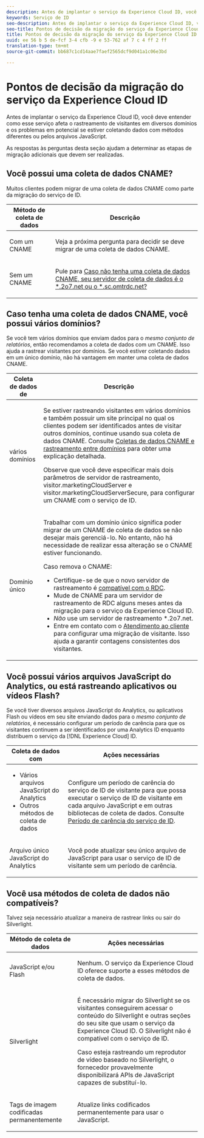```yaml
---
description: Antes de implantar o serviço da Experience Cloud ID, você deve entender como esse serviço afeta o rastreamento de visitantes em diversos domínios e os problemas em potencial se estiver coletando dados com métodos diferentes ou pelos arquivos JavaScript.
keywords: Serviço de ID
seo-description: Antes de implantar o serviço da Experience Cloud ID, você deve entender como esse serviço afeta o rastreamento de visitantes em diversos domínios e os problemas em potencial se estiver coletando dados com métodos diferentes ou pelos arquivos JavaScript.
seo-title: Pontos de decisão da migração do serviço da Experience Cloud ID
title: Pontos de decisão da migração do serviço da Experience Cloud ID
uuid: ee 56 b 5 de-fcf 3-4 cfb -9 e 53-762 af 7 c 4 ff 2 ff
translation-type: tm+mt
source-git-commit: bb687c1cd14aae7faef2565dcf9d041a1c06e3bd

---
```



# Pontos de decisão da migração do serviço da Experience Cloud ID

Antes de implantar o serviço da Experience Cloud ID, você deve entender como esse serviço afeta o rastreamento de visitantes em diversos domínios e os problemas em potencial se estiver coletando dados com métodos diferentes ou pelos arquivos JavaScript.

As respostas às perguntas desta seção ajudam a determinar as etapas de migração adicionais que devem ser realizadas.

## Você possui uma coleta de dados CNAME?

Muitos clientes podem migrar de uma coleta de dados CNAME como parte da migração do serviço de ID.

<table id="table_13F7C1E3D64D4F86B0149C9D3B54AADD"> 
 <thead> 
  <tr> 
   <th colname="col1" class="entry"> Método de coleta de dados </th> 
   <th colname="col2" class="entry"> Descrição </th> 
  </tr> 
 </thead>
 <tbody> 
  <tr> 
   <td colname="col1"> <p>Com um CNAME </p> </td> 
   <td colname="col2"> <p>Veja a próxima pergunta para decidir se deve migrar de uma coleta de dados CNAME. </p> </td> 
  </tr> 
  <tr> 
   <td colname="col1"> <p>Sem um CNAME </p> </td> 
   <td colname="col2"> <p>Pule para <a href="../../mcvid-reference/mcvid-analytics-reference/mcvid-migration-decisions.md#section-34dabde7780e4a339f134c0ca7768961" format="dita" scope="local">Caso não tenha uma coleta de dados CNAME, seu servidor de coleta de dados é o *.2o7.net ou o *.sc.omtrdc.net?</a> </p> </td> 
  </tr> 
 </tbody> 
</table>

## Caso tenha uma coleta de dados CNAME, você possui vários domínios?

Se você tem vários domínios que enviam dados para o *mesmo conjunto de relatórios*, então recomendamos a coleta de dados com um CNAME. Isso ajuda a rastrear visitantes por domínios. Se você estiver coletando dados em um único domínio, não há vantagem em manter uma coleta de dados CNAME.

<table id="table_D132BCA243E54657AEC930559343FDD3"> 
 <thead> 
  <tr> 
   <th colname="col1" class="entry"> Coleta de dados de </th> 
   <th colname="col2" class="entry"> Descrição </th> 
  </tr> 
 </thead>
 <tbody> 
  <tr> 
   <td colname="col1"> <p>vários domínios </p> </td> 
   <td colname="col2"> <p>Se estiver rastreando visitantes em vários domínios e também possuir um site principal no qual os clientes podem ser identificados antes de visitar outros domínios, continue usando sua coleta de dados CNAME. Consulte <a href="../../mcvid-reference/mcvid-analytics-reference/mcvid-cname.md#concept-4df91f8a30ad4ec7a01eb943d579cc9d" format="dita" scope="local">Coletas de dados CNAME e rastreamento entre domínios</a> para obter uma explicação detalhada. </p> <p>Observe que você deve especificar mais dois parâmetros de servidor de rastreamento, <span class="codeph">visitor.marketingCloudServer</span> e <span class="codeph">visitor.marketingCloudServerSecure</span>, para configurar um CNAME com o serviço de ID. </p> </td> 
  </tr> 
  <tr> 
   <td colname="col1"> <p>Domínio único </p> </td> 
   <td colname="col2"> <p>Trabalhar com um domínio único significa poder migrar de um CNAME de coleta de dados se não desejar mais gerenciá-lo. No entanto, não há necessidade de realizar essa alteração se o CNAME estiver funcionando. </p> <p>Caso remova o CNAME: </p> 
    <ul id="ul_12CDECEFC7BB41A18895B507CAA42315"> 
     <li id="li_32E2CD3E58454E20A642BADE507AE86E">Certifique-se de que o novo servidor de rastreamento é <a href="https://marketing.adobe.com/resources/help/en_US/whitepapers/rdc/" format="https" scope="external">compatível com o RDC</a>. </li> 
     <li id="li_865BB6DAA3594EBBAB688E73C8343762">Mude de CNAME para um servidor de rastreamento de RDC alguns meses antes da migração para o serviço da <span class="keyword">Experience Cloud</span> ID. </li> 
     <li id="li_284A015177554C848C8648DC5BBAA365"> <i>Não</i> use um servidor de rastreamento <span class="codeph">*.2o7.net</span>. </li> 
     <li id="li_B1ABF03DC46C42059F61542CDE0FE5A1">Entre em contato com o <a href="https://helpx.adobe.com/marketing-cloud/contact-support.html" format="https" scope="external">Atendimento ao cliente</a> para configurar uma migração de visitante. Isso ajuda a garantir contagens consistentes dos visitantes. </li> 
    </ul> </td> 
  </tr> 
 </tbody> 
</table>

## Você possui vários arquivos JavaScript do Analytics, ou está rastreando aplicativos ou vídeos Flash?

Se você tiver diversos arquivos JavaScript do Analytics, ou aplicativos Flash ou vídeos em seu site enviando dados para o *mesmo conjunto de relatórios*, é necessário configurar um período de carência para que os visitantes continuem a ser identificados por uma Analytics ID enquanto distribuem o serviço da [!DNL Experience Cloud] ID.

<table id="table_8A4EA063AF4345B69BC98537E2E702BA"> 
 <thead> 
  <tr> 
   <th colname="col1" class="entry"> Coleta de dados com </th> 
   <th colname="col2" class="entry"> Ações necessárias </th> 
  </tr> 
 </thead>
 <tbody> 
  <tr> 
   <td colname="col1"> 
    <ul id="ul_910DD99E074E49C6907F86426EFA5BF2"> 
     <li id="li_4366CC8EB7A54A959568E3761ABBBF23">Vários arquivos JavaScript do Analytics </li> 
     <li id="li_B8A8132019EA48088E4F37E36F153D76">Outros métodos de coleta de dados </li> 
    </ul> </td> 
   <td colname="col2"> <p>Configure um período de carência do serviço de ID de visitante para que possa executar o serviço de ID de visitante em cada arquivo JavaScript e em outras bibliotecas de coleta de dados. Consulte <a href="../../mcvid-reference/mcvid-analytics-reference/mcvid-grace-period.md" format="dita" scope="local"> Período de carência do serviço de ID</a>. </p> </td> 
  </tr> 
  <tr> 
   <td colname="col1"> <p>Arquivo único JavaScript do Analytics </p> </td> 
   <td colname="col2"> <p>Você pode atualizar seu único arquivo de JavaScript para usar o serviço de ID de visitante sem um período de carência. </p> </td> 
  </tr> 
 </tbody> 
</table>

## Você usa métodos de coleta de dados não compatíveis?

Talvez seja necessário atualizar a maneira de rastrear links ou sair do Silverlight.

<table id="table_A72AEB92F48345DD83F136B9989F4EF9"> 
 <thead> 
  <tr> 
   <th colname="col1" class="entry"> Método de coleta de dados </th> 
   <th colname="col2" class="entry"> Ações necessárias </th> 
  </tr> 
 </thead>
 <tbody> 
  <tr> 
   <td colname="col1"> <p>JavaScript e/ou Flash </p> </td> 
   <td colname="col2"> <p>Nenhum. O serviço da <span class="keyword">Experience Cloud</span> ID oferece suporte a esses métodos de coleta de dados. </p> </td> 
  </tr> 
  <tr> 
   <td colname="col1"> <p>Silverlight </p> </td> 
   <td colname="col2"> <p>É necessário migrar do Silverlight se os visitantes conseguirem acessar o conteúdo do Silverlight e outras seções do seu site que usam o serviço da <span class="keyword">Experience Cloud</span> ID. O Silverlight não é compatível com o serviço de ID. </p> <p> Caso esteja rastreando um reprodutor de vídeo baseado no Silverlight, o fornecedor provavelmente disponibilizará APIs de JavaScript capazes de substituí-lo. </p> </td> 
  </tr> 
  <tr> 
   <td colname="col1"> <p>Tags de imagem codificadas permanentemente </p> </td> 
   <td colname="col2"> <p>Atualize links codificados permanentemente para usar o JavaScript. </p> </td> 
  </tr> 
 </tbody> 
</table>

